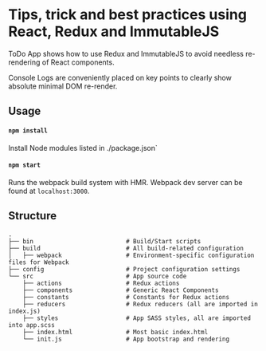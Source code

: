 Tips, trick and best practices using React, Redux and ImmutableJS
=======================

ToDo App shows how to use Redux and ImmutableJS to avoid needless re-rendering of React components.

Console Logs are conveniently placed on key points to clearly show absolute minimal DOM re-render.

Usage
-----

#### `npm install`
Install Node modules listed in ./package.json`

#### `npm start`
Runs the webpack build system with HMR. Webpack dev server can be found at `localhost:3000`.

Structure
---------

```
.
├── bin                          # Build/Start scripts
├── build                        # All build-related configuration
│   ├── webpack                  # Environment-specific configuration files for Webpack
├── config                       # Project configuration settings
└── src                          # App source code
    ├── actions                  # Redux actions
    ├── components               # Generic React Components
    ├── constants                # Constants for Redux actions
    ├── reducers                 # Redux reducers (all are imported in index.js)
    ├── styles                   # App SASS styles, all are imported into app.scss
    ├── index.html               # Most basic index.html
    └── init.js                  # App bootstrap and rendering
```
